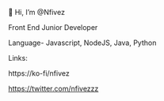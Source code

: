 👋 Hi, I’m @Nfivez

Front End Junior Developer

Language- Javascript, NodeJS, Java, Python

Links:

https://ko-fi/nfivez 

https://twitter.com/nfivezzz

